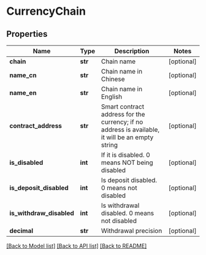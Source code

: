 # CurrencyChain

## Properties
Name | Type | Description | Notes
------------ | ------------- | ------------- | -------------
**chain** | **str** | Chain name | [optional] 
**name_cn** | **str** | Chain name in Chinese | [optional] 
**name_en** | **str** | Chain name in English | [optional] 
**contract_address** | **str** | Smart contract address for the currency; if no address is available, it will be an empty string | [optional] 
**is_disabled** | **int** | If it is disabled. 0 means NOT being disabled | [optional] 
**is_deposit_disabled** | **int** | Is deposit disabled. 0 means not disabled | [optional] 
**is_withdraw_disabled** | **int** | Is withdrawal disabled. 0 means not disabled | [optional] 
**decimal** | **str** | Withdrawal precision | [optional] 

[[Back to Model list]](../README.md#documentation-for-models) [[Back to API list]](../README.md#documentation-for-api-endpoints) [[Back to README]](../README.md)


